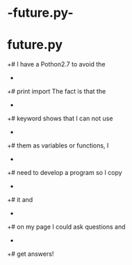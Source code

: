 # -future.py-
# future.py

 +# I have a Pothon2.7 to avoid the
 
 +
 +# print import The fact is that the
 
 +
 +# keyword shows that I can not use
 
 +
 +# them as variables or functions, I
 
 +
 +# need to develop a program so I copy
 
 +
 +# it and
 
 +
 +# on my page I could ask questions and
 
 +
 +# get answers!
 
